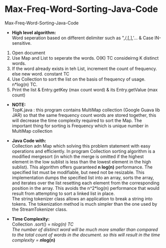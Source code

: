 # Max-Freq-Word-Sorting-Java-Code
Max-Freq-Word-Sorting-Java-Code

- <b>High level algorithm:</b><br>
Word seperation based on different delimiter such as ",/,[,],'... & Case IN-sensitive.<br>
1) Open document <br>
2) Use Map and List to seperate the words. O(K) TC consideirng K distinct words.<br>
3) If the word already exists in teh List, increment the count of frequency. else new word. constant TC<br>
4) Use Collection to sort the list on the basis of frequency of usage.  n*log(n) TC.<br>
5) Print the list & Entry.getKey (max count word) & its Entry.getValue (max count)<br>

- <b>NOTE:</b><br>
TopK.java : this program contains MultiMap collection (Google Guava lib JAR) so that the same frequency count words are stored together, this will decrease the time complexity required to sort the Map. The important thing for sorting is Frequency which is unique number in MultiMap collection

- <b>Java Code with: </b><br>
Collection adn Map which solving this problem statement with easy operations and efficiently.
In program Collection sorting algorithm is a modified mergesort (in which the merge is omitted if the highest element in the low sublist is less than the lowest element in the high sublist). This algorithm offers guaranteed <b>n log(n)</b> performance. The specified list must be modifiable, but need not be resizable. This implementation dumps the specified list into an array, sorts the array, and iterates over the list resetting each element from the corresponding position in the array. This avoids the n^2*log(n) performance that would result from attempting to sort a linked list in place.<br>
The string tokenizer class allows an application to break a string into tokens. The tokenization method is much simpler than the one used by the StreamTokenizer class.<br>

- <b>Time Complexity:</b><br>
Collection .sort() = n*log(n) TC<br>
The number of distinct word will be much more smaller than compared to the total count of words in the document. so this will result in the time complexity = <b>n*log(n)</b>

